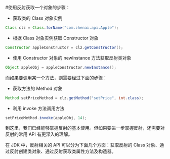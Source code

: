 #使用反射获取一个对象的步骤：

- 获取类的 Class 对象实例

```java
Class clz = Class.forName("com.zhenai.api.Apple");
```

- 根据 Class 对象实例获取 Constructor 对象

```java
Constructor appleConstructor = clz.getConstructor();
```

- 使用 Constructor 对象的 newInstance 方法获取反射类对象

```java
Object appleObj = appleConstructor.newInstance();
```

而如果要调用某一个方法，则需要经过下面的步骤：

- 获取方法的 Method 对象

```java
Method setPriceMethod = clz.getMethod("setPrice", int.class);
```

- 利用 invoke 方法调用方法

```java
setPriceMethod.invoke(appleObj, 14);
```

到这里，我们已经能够掌握反射的基本使用。但如果要进一步掌握反射，还需要对反射的常用 API 有更深入的理解。

在 JDK 中，反射相关的 API 可以分为下面几个方面：获取反射的 Class 对象、通过反射创建类对象、通过反射获取类属性方法及构造器。

